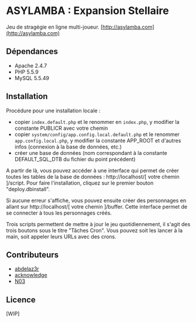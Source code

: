 # ASYLAMBA : Expansion Stellaire

Jeu de stragégie en ligne multi-joueur. [http://asylamba.com](http://asylamba.com)


## Dépendances

- Apache 2.4.7
- PHP 5.5.9
- MySQL 5.5.49

## Installation

Procédure pour une installation locale :

- copier `index.default.php` et le renommer en `index.php`, y modifier la constante PUBLICR avec votre chemin
- copier `system/config/app.config.local.default.php` et le renommer `app.config.local.php`, y modifier la constante APP_ROOT et d'autres infos (connexion à la base de données, etc.)
- créer une base de données (nom correspondant à la constante DEFAULT_SQL_DTB du fichier du point précédent)

A partir de là, vous pouvez accéder à une interface qui permet de créer toutes les tables de la base de données : http://localhost/[ votre chemin ]/script. Pour faire l'installation, cliquez sur le premier bouton "deploy.dbinstall". 

Si aucune erreur s'affiche, vous pouvez ensuite créer des personnages en allant sur http://localhost/[ votre chemin ]/buffer. Cette interface permet de se connecter à tous les personnages créés.

Trois scripts permettent de mettre à jour le jeu quotidiennement, il s'agit des trois boutons sous le titre "Tâches Cron". Vous pouvez soit les lancer à la main, soit appeler leurs URLs avec des crons.


## Contributeurs

* [abdelaz3r](https://github.com/abdelaz3r)
* [acknowledge](https://github.com/acknowledge)
* [N03](https://github.com/N03)

## Licence

[WIP]